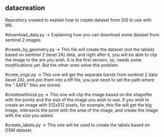 ## datacreation
Repository created to explain how to create dataset from GIS to use with NN.

#download_data.py -> Explaining how you can download some dataset from sentinel 2 images.

#create_by_geometry.py -> This file will create the dataset (not the labels) based on sentinel 2 (level 2A) data, and right after it, you will be able to clip the image to the are you wish. It is the first version, so, needs some modifications yet. But the other ones solve this problem.

#crete_imgs.py -> This one will get the separate bands from sentinel 2 data (level 2A), and join them into a tiff file, you just need to set the path where the ".SAFE" files are stored. 

#createwithsize.py -> This one will clip the image based on the shapefile with the points and the size of the image you wish to use. if you wish to create an image with 512x512 pixels, for example, this file will get the big image, intersects the point with the area of the image, and create the image with the size you asked.

#create_labels.py -> This one will be used to create the labels based on OSM dataset.

